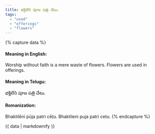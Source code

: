 ```yaml
---
title: భక్తిలేని పూజ పత్రి చేటు.
tags:
  - "used"
  - "offerings"
  - "flowers"
---
```


{% capture data %}
#### Meaning in English:
Worship without faith is a mere waste of flowers.
Flowers are used in offerings.

#### Meaning in Telugu:
భక్తిలేని పూజ పత్రి చేటు.

#### Romanization:
Bhaktilēni pūja patri cēṭu.
Bhaktileni puja patri cetu.
{% endcapture %}

{{ data | markdownify }}

